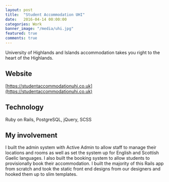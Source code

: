 ```yaml
---
layout: post
title:  "Student Accommodation UHI"
date:   2016-04-14 00:00:00
categories: Work
banner_image: "/media/uhi.jpg"
featured: true
comments: true
---
```


University of Highlands and Islands accommodation takes you right to the heart of the Highlands.

<!--more-->

## Website

[https://studentaccommodationuhi.co.uk](https://studentaccommodationuhi.co.uk)

## Technology

Ruby on Rails, PostgreSQL, jQuery, SCSS

## My involvement

I built the admin system with Active Admin to allow staff to manage their locations and rooms as well as set the system up for English and Scottish Gaelic languages. I also built the booking system to allow students to provisionally book their accommodation. I built the majority of this Rails app from scratch and took the static front end designs from our designers and hooked them up to slim templates.
